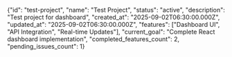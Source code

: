 {"id": "test-project", "name": "Test Project", "status": "active", "description": "Test project for dashboard", "created_at": "2025-09-02T06:30:00.000Z", "updated_at": "2025-09-02T06:30:00.000Z", "features": ["Dashboard UI", "API Integration", "Real-time Updates"], "current_goal": "Complete React dashboard implementation", "completed_features_count": 2, "pending_issues_count": 1}
